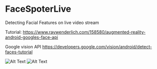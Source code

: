 # FaceSpoterLive

Detecting Facial Features on live video stream 

Tutorial:
https://www.raywenderlich.com/158580/augmented-reality-android-googles-face-api

Google vision API
https://developers.google.com/vision/android/detect-faces-tutorial

![Alt Text](https://koenig-media.raywenderlich.com/uploads/2017/05/googly.gif)
![Alt Text](https://media.giphy.com/media/vFKqnCdLPNOKc/giphy.gif)
